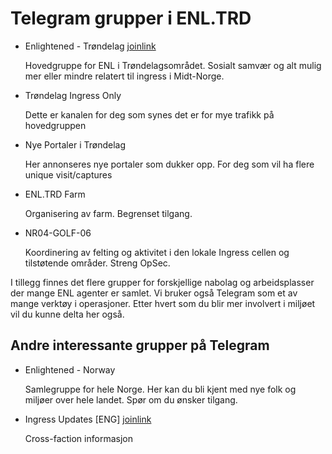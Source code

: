 # Telegram grupper i ENL.TRD

* Enlightened - Trøndelag [joinlink](https://t.me/joinchat/AAAAAEDq0TG1HBJzLoieBA)

  Hovedgruppe for ENL i Trøndelagsområdet. Sosialt samvær og alt mulig mer eller mindre relatert til ingress i Midt-Norge.

* Trøndelag Ingress Only

  Dette er kanalen for deg som synes det er for mye trafikk på hovedgruppen

* Nye Portaler i Trøndelag

  Her annonseres nye portaler som dukker opp. For deg som vil ha flere unique visit/captures

* ENL.TRD Farm

  Organisering av farm. Begrenset tilgang.

* NR04-GOLF-06

  Koordinering av felting og aktivitet i den lokale Ingress cellen og tilstøtende områder.
  Streng OpSec.

I tillegg finnes det flere grupper for forskjellige nabolag og arbeidsplasser der mange ENL agenter
er samlet. Vi bruker også Telegram som et av mange verktøy i operasjoner.
Etter hvert som du blir mer involvert i miljøet vil du kunne delta her også.

## Andre interessante grupper på Telegram

* Enlightened - Norway

  Samlegruppe for hele Norge. Her kan du bli kjent med nye folk og miljøer over hele landet. Spør om du ønsker tilgang.

* Ingress Updates [ENG] [joinlink](https://t.me/IUENG)

  Cross-faction informasjon